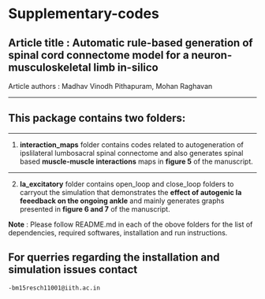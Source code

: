 # Supplementary-codes  
## Article title : Automatic rule-based generation of spinal cord connectome model for a neuron-musculoskeletal limb in-silico
Article authors : Madhav Vinodh Pithapuram, Mohan Raghavan 

__________________________________
## This package contains two folders:
__________________________________

1. **interaction_maps** folder contains codes related to autogeneration of ipslilateral lumbosacral spinal connectome and also generates spinal based **muscle-muscle interactions** maps in **figure 5** of the manuscript.   
__________________________________

2. **Ia_excitatory** folder contains open_loop and close_loop folders to carryout the simulation that demonstrates the **effect of autogenic Ia feeedback on the ongoing ankle** and mainly generates graphs presented in **figure 6 and 7** of the manuscript. 

**Note** : Please follow README.md in each of the obove folders for the list of dependencies, required softwares, installation and run instructions.

## For querries regarding the installation and simulation issues contact
    -bm15resch11001@iith.ac.in 
